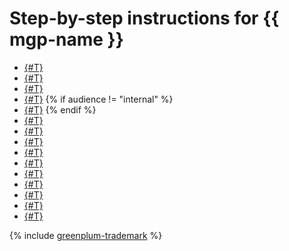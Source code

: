 # Step-by-step instructions for {{ mgp-name }}

* [{#T}](cluster-list.md)
* [{#T}](calculate-specs.md)
* [{#T}](cluster-create.md)
* [{#T}](connect.md)
{% if audience != "internal" %}
* [{#T}](cluster-stop.md)
{% endif %}
* [{#T}](./hosts/cluster-hosts.md)
* [{#T}](./hosts/cluster-expand.md)
* [{#T}](update.md)
* [{#T}](roles-and-users.md)
* [{#T}](external-tables.md)
* [{#T}](./extensions/cluster-extensions.md)
* [{#T}](cluster-logs.md)
* [{#T}](cluster-delete.md)
* [{#T}](performance-diagnostics.md)
* [{#T}](monitoring.md)

{% include [greenplum-trademark](../../_includes/mdb/mgp/trademark.md) %}
